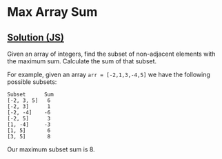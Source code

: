 # Max Array Sum

## [Solution (JS)](./solution.js)

Given an array of integers, find the subset of non-adjacent elements with the maximum sum. Calculate the sum of that subset.

For example, given an array `arr = [-2,1,3,-4,5]` we have the following possible subsets:

```
Subset      Sum
[-2, 3, 5]   6
[-2, 3]      1
[-2, -4]    -6
[-2, 5]      3
[1, -4]     -3
[1, 5]       6
[3, 5]       8
```

Our maximum subset sum is 8.
